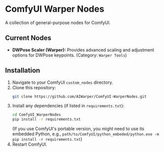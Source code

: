 # ComfyUI Warper Nodes

A collection of general-purpose nodes for ComfyUI.

## Current Nodes

*   **DWPose Scaler (Warper):** Provides advanced scaling and adjustment options for DWPose keypoints. (Category: `Warper Tools`)

## Installation

1.  Navigate to your ComfyUI `custom_nodes` directory.
2.  Clone this repository:
    ```bash
    git clone https://github.com/AIWarper/ComfyUI-WarperNodes.git
    ```
3.  Install any dependencies (if listed in `requirements.txt`):
    ```bash
    cd ComfyUI_WarperNodes
    pip install -r requirements.txt
    ```
    (If you use ComfyUI's portable version, you might need to use its embedded Python, e.g., `path/to/ComfyUI/python_embeded/python.exe -m pip install -r requirements.txt`)
4.  Restart ComfyUI.